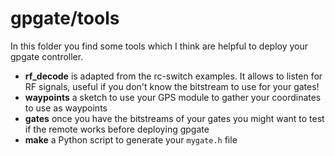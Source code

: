 # gpgate/tools

In this folder you find some tools which I think are helpful to deploy your gpgate controller.

- **rf_decode** is adapted from the rc-switch examples. It allows to listen for RF signals, useful if you don't know the bitstream to use for your gates!
- **waypoints** a sketch to use your GPS module to gather your coordinates to use as waypoints
- **gates** once you have the bitstreams of your gates you might want to test if the remote works before deploying gpgate
- **make** a Python script to generate your `mygate.h` file
